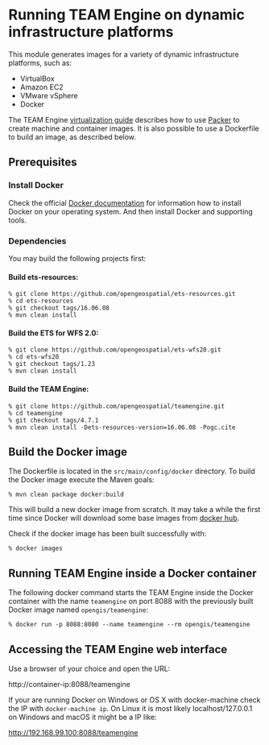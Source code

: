 # Running TEAM Engine on dynamic infrastructure platforms

This module generates images for a variety of dynamic infrastructure platforms, such as:

* VirtualBox
* Amazon EC2
* VMware vSphere
* Docker

The TEAM Engine [virtualization guide](http://opengeospatial.github.io/teamengine/virt-guide.html)
describes how to use [Packer](https://www.packer.io/) to create machine and container images.
It is also possible to use a Dockerfile to build an image, as described below.


## Prerequisites

### Install Docker

Check the official [Docker documentation](https://docs.docker.com/engine/) for information how to 
install Docker on your operating system. And then install Docker and supporting tools.

### Dependencies 

You may build the following projects first:

#### Build ets-resources:
    
    % git clone https://github.com/opengeospatial/ets-resources.git
    % cd ets-resources
    % git checkout tags/16.06.08
    % mvn clean install
    
#### Build the ETS for WFS 2.0:
    
    % git clone https://github.com/opengeospatial/ets-wfs20.git
    % cd ets-wfs20
    % git checkout tags/1.23
    % mvn clean install

#### Build the TEAM Engine:
    
    % git clone https://github.com/opengeospatial/teamengine.git
    % cd teamengine
    % git checkout tags/4.7.1
    % mvn clean install -Dets-resources-version=16.06.08 -Pogc.cite

## Build the Docker image
The Dockerfile is located in the ```src/main/config/docker``` directory. To build the Docker image execute the Maven goals:

    % mvn clean package docker:build

This will build a new docker image from scratch. It may take a while the first time since Docker will download some
base images from [docker hub](https://hub.docker.com).

Check if the docker image has been built successfully with:

    % docker images

## Running TEAM Engine inside a Docker container 
The following docker command starts the TEAM Engine inside the Docker container with the name ```teamengine``` on port 8088
with the previously built Docker image named ```opengis/teamengine```:

    % docker run -p 8088:8080 --name teamengine --rm opengis/teamengine

## Accessing the TEAM Engine web interface
Use a browser of your choice and open the URL:

http://container-ip:8088/teamengine

If your are running Docker on Windows or OS X with docker-machine check the IP with ```docker-machine ip```.
On Linux it is most likely localhost/127.0.0.1 on Windows and macOS it might be a IP like:

http://192.168.99.100:8088/teamengine
